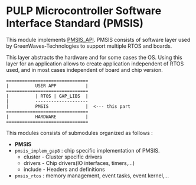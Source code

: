 # PULP Microcontroller Software Interface Standard (PMSIS)

This module implements [PMSIS_API](https://greenwaves-technologies.com/manuals/BUILD/PMSIS_API/html/md__home_yao_Projects_SDK_gap_sdk_github_rtos_pmsis_pmsis_api_docs_mainpage.html). PMSIS consists of software layer used by GreenWaves-Technologies to support multiple RTOS and boards.

This layer abstracts the hardware and for some cases the OS.
Using this layer for an application allows to create application independent of RTOS used, and in most cases independent of board and chip version.

```
===============================
|          USER APP           |
===============================
|          | RTOS | GAP_LIBS  |
|          --------------------
|          PMSIS              |  <--- this part
===============================
|          HARDWARE           |
===============================
```

This modules consists of submodules organized as follows :
* **PMSIS**
 * `pmsis_implem_gap8` : chip specific implementation of PMSIS.
   * cluster  - Cluster specific drivers
   * drivers  - Chip drivers(IO interfaces, timers,...)
   * include  - Headers and definitions
 * `pmsis_rtos` : memory management, event tasks, event kernel,...
